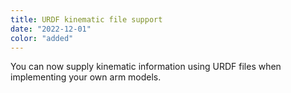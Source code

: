 ```yaml
---
title: URDF kinematic file support
date: "2022-12-01"
color: "added"
---
```


You can now supply kinematic information using URDF files when implementing your own arm models.
